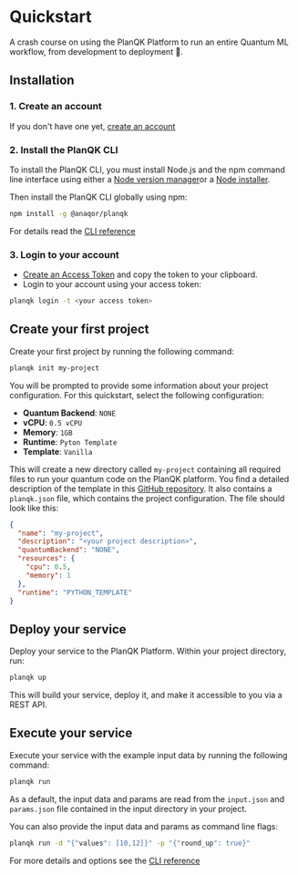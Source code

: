 # Quickstart
A crash course on using the PlanQK Platform to run an entire Quantum ML workflow, from development to deployment :rocket:.

## Installation

### 1. Create an account 
If you don't have one yet, [create an account](https://login.planqk.de/realms/planqk/login-actions/registration?client_id=planqk-login&tab_id=vhbRDbcVAn8) 

### 2. Install the PlanQK CLI
To install the PlanQK CLI, you must install Node.js and the npm command line interface using either a 
[Node version manager](https://github.com/nvm-sh/nvm)or a [Node installer](https://nodejs.org/en/download).

Then install the PlanQK CLI globally using npm:
```bash
npm install -g @anaqor/planqk
```
For details read the [CLI reference](https://www.npmjs.com/package/@anaqor/planqk)

### 3. Login to your account
- [Create an Access Token](https://platform.planqk.de/settings/access-tokens) and copy the token to your clipboard.
- Login to your account using your access token:

```bash
planqk login -t <your access token>
```


## Create your first project
Create your first project by running the following command:

```bash
planqk init my-project
```

You will be prompted to provide some information about your project configuration.
For this quickstart, select the following configuration:
 - **Quantum Backend**: `NONE`
 - **vCPU**: `0.5 vCPU`
 - **Memory**: `1GB`
 - **Runtime**: `Pyton Template`
 - **Template**: `Vanilla`

This will create a new directory called `my-project` containing all required files to run your quantum code on the PlanQK platform.
You find a detailed description of the template in this [GitHub repository](https://github.com/PlanQK/planqk-platform-samples/tree/master/coding-templates/python/vanilla).
It also contains a `planqk.json` file, which contains the project configuration. The file should look like this:

```json
{
  "name": "my-project",
  "description": "<your project description>",
  "quantumBackend": "NONE",
  "resources": {
    "cpu": 0.5,
    "memory": 1
  },
  "runtime": "PYTHON_TEMPLATE"
}
```

## Deploy your service
Deploy your service to the PlanQK Platform. Within your project directory, run:

```bash
planqk up
```

This will build your service, deploy it, and make it accessible to you via a REST API.

## Execute your service
Execute your service with the example input data by running the following command:

```bash
planqk run 
```

As a default, the input data and params are read from the `input.json` and `params.json` file contained in the input directory in your project.

You can also provide the input data and params as command line flags:

```bash
planqk run -d "{"values": [10,12]}" -p "{"round_up": true}"
```

For more details and options see the [CLI reference](https://www.npmjs.com/package/@anaqor/planqk)